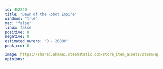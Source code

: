 ```yaml
---
id: 452240
title: "Dawn of the Robot Empire"
windows: "true"
mac: "false"
linux: false
positive: 8
negative: 0
estimated_owners: "0 - 20000"
peak_ccu: 0

image: https://shared.akamai.steamstatic.com/store_item_assets/steam/apps/452240/header.jpg?t=1464992823
opinions:
---
```

